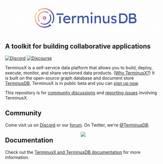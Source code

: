 <img src="https://github.com/terminusdb/terminusdb-web-assets/blob/master/images/TerminusDB-Pop2.gif">

## A toolkit for building collaborative applications

[![Discord](https://img.shields.io/discord/689805612053168129?label=Discord&logo=Discord&style=plastic)](https://discord.gg/yTJKAma)
[![Discourse](https://img.shields.io/discourse/topics?color=yellow&logo=Discourse&server=https%3A%2F%2Fdiscuss.terminusdb.com%2F&style=plastic)](https://discuss.terminusdb.com/)

TerminusX is a self-service data platform that allows you to build, deploy,
execute, monitor, and share versioned data products. ([Why TerminusX?][why]) It
is built on the open-source graph database and document store
[TerminusDB][home]. TerminusX is in public beta and you can [sign up
now][dashboard].

[why]: https://terminusdb.com/why-terminus/
[home]: https://terminusdb.com/
[dashboard]: https://dashboard.terminusdb.com/

This repository is for [community discussions][discussions] and [reporting
issues][issues] involving TerminusX.

[discussions]: https://github.com/terminusdb/terminusx/discussions
[issues]: https://github.com/terminusdb/terminusx/issues
[TerminusDB]: https://github.com/terminusdb/terminusdb

## Community

Come visit us on [Discord][discord] or our [forum][forum]. On Twitter, we're
[@TerminusDB][twitter].

<img align="right" src="https://assets.terminusdb.com/images/TerminusDB%20color%20mascot.png" width="256px"/>

[discord]: https://discord.gg/yTJKAma
[forum]: https://discuss.terminusdb.com
[twitter]: https://twitter.com/TerminusDB

## Documentation

Check out the [TerminusX and TerminusDB documentation][documentation] for more information.

[documentation]: https://terminusdb.com/docs/
